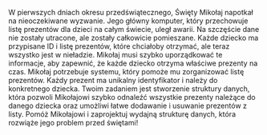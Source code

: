 W pierwszych dniach okresu przedświątecznego, Święty Mikołaj napotkał na nieoczekiwane wyzwanie. Jego główny komputer, który przechowuje listę prezentów dla dzieci na całym świecie, uległ awarii. Na szczęście dane nie zostały utracone, ale zostały całkowicie pomieszane. Każde dziecko ma przypisane ID i listę prezentów, które chciałoby otrzymać, ale teraz wszystko jest w nieładzie. Mikołaj musi szybko uporządkować te informacje, aby zapewnić, że każde dziecko otrzyma właściwe prezenty na czas. Mikołaj potrzebuje systemu, który pomoże mu zorganizować listę prezentów. Każdy prezent ma unikalny identyfikator i należy do konkretnego dziecka. Twoim zadaniem jest stworzenie struktury danych, która pozwoli Mikołajowi szybko odnaleźć wszystkie prezenty należące do danego dziecka oraz umożliwi łatwe dodawanie i usuwanie prezentów z listy. Pomóż Mikołajowi i zaprojektuj wydajną strukturę danych, która rozwiąże jego problem przed świętami!
